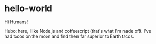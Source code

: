 # hello-world


Hi Humans!

Hubot here, I like Node.js and coffeescript (that's what I'm made of!).
I've had tacos on the moon and find them far superior to Earth tacos.

